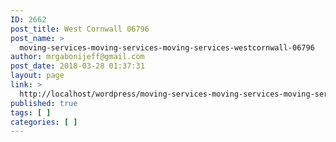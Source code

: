 ```yaml
---
ID: 2662
post_title: West Cornwall 06796
post_name: >
  moving-services-moving-services-moving-services-westcornwall-06796
author: mrgabonijeff@gmail.com
post_date: 2018-03-28 01:37:31
layout: page
link: >
  http://localhost/wordpress/moving-services-moving-services-moving-services-westcornwall-06796/
published: true
tags: [ ]
categories: [ ]
---
```

